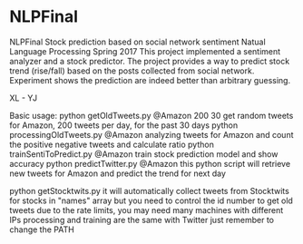 # NLPFinal
NLPFinal
Stock prediction based on social network sentiment
Natual Language Processing Spring 2017
This project implemented a sentiment analyzer and a stock predictor. The project provides a way to predict stock trend (rise/fall) based on the posts collected from social network. Experiment shows the prediction are indeed better than arbitrary guessing. 

XL - YJ

Basic usage:
python getOldTweets.py @Amazon 200 30
get random tweets for Amazon, 200 tweets per day, for the past 30 days
python processingOldTweets.py @Amazon
analyzing tweets for Amazon and count the positive negative tweets and calculate ratio
python trainSentiToPredict.py @Amazon
train stock prediction model and show accuracy
python predictTwitter.py @Amazon
this python script will retrieve new tweets for Amazon and predict the trend for next day

python getStocktwits.py
it will automatically collect tweets from Stocktwits for stocks in "names" array
but you need to control the id number to get old tweets
due to the rate limits, you may need many machines with different IPs
processing and training are the same with Twitter just remember to change the PATH
